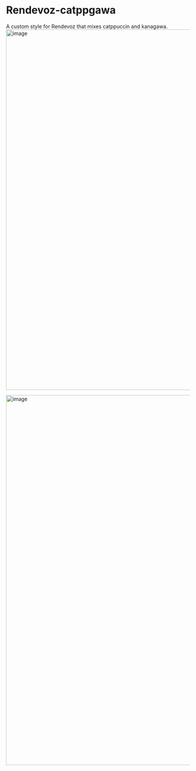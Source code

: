 # Rendevoz-catppgawa
A custom style for Rendevoz that mixes catppuccin and kanagawa.
<img width="986" alt="image" src="https://github.com/LavaCxx/Rendevoz-catppgawa/assets/48022591/dc223eec-2217-4ae3-abf9-273a0b25cab0">

<img width="1012" alt="image" src="https://github.com/LavaCxx/Rendevoz-catppgawa/assets/48022591/92016a22-452f-4cf1-978b-2b5290d83b17">
